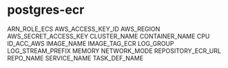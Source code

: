 # postgres-ecr
ARN_ROLE_ECS
AWS_ACCESS_KEY_ID 
AWS_REGION
AWS_SECRET_ACCESS_KEY
CLUSTER_NAME
CONTAINER_NAME
CPU
ID_ACC_AWS
IMAGE_NAME
IMAGE_TAG_ECR
LOG_GROUP
LOG_STREAM_PREFIX
MEMORY
NETWORK_MODE
REPOSITORY_ECR_URL
REPO_NAME
SERVICE_NAME
TASK_DEF_NAME